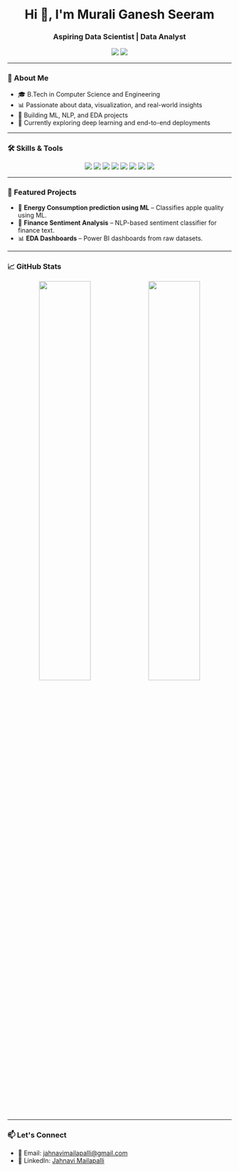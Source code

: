<h1 align="center">Hi 👋, I'm Murali Ganesh Seeram</h1>
<h3 align="center">Aspiring Data Scientist | Data Analyst </h3>

<p align="center">
  <a href="mailto:jahnavimailapalli@gmail.com"><img src="https://img.shields.io/badge/Email-D14836?style=flat-square&logo=gmail&logoColor=white" /></a>
  <a href="[[https://www.linkedin.com/in/seeram-murali-ganesh-9a6b62258/](https://www.linkedin.com/in/mailapalli-jahnavi?utm_source=share&utm_campaign=share_via&utm_content=profile&utm_medium=android_app]" target="_blank"><img src="https://img.shields.io/badge/LinkedIn-0077B5?style=flat-square&logo=linkedin&logoColor=white" /></a>
</p>

---

### 🧠 About Me
- 🎓 B.Tech in Computer Science and Engineering  
- 📊 Passionate about data, visualization, and real-world insights  
- 🤖 Building ML, NLP, and EDA projects  
- 🌱 Currently exploring deep learning and end-to-end deployments

---

### 🛠️ Skills & Tools

<p align="center">
  <img src="https://img.shields.io/badge/Python-3776AB?style=for-the-badge&logo=python&logoColor=white" />
  <img src="https://img.shields.io/badge/SQL-003B57?style=for-the-badge&logo=mysql&logoColor=white" />
  <img src="https://img.shields.io/badge/Pandas-150458?style=for-the-badge&logo=pandas&logoColor=white" />
  <img src="https://img.shields.io/badge/Numpy-013243?style=for-the-badge&logo=numpy&logoColor=white" />
  <img src="https://img.shields.io/badge/Scikit--learn-F7931E?style=for-the-badge&logo=scikit-learn&logoColor=white" />
  <img src="https://img.shields.io/badge/Machine%20Learning-FFC107?style=for-the-badge&logo=tensorflow&logoColor=black" />
  <img src="https://img.shields.io/badge/NLP-8E44AD?style=for-the-badge&logo=spacy&logoColor=white" />
  <img src="https://img.shields.io/badge/Power%20BI-F2C811?style=for-the-badge&logo=powerbi&logoColor=black" />
</p>

---

### 📌 Featured Projects
- 🍎 **Energy Consumption prediction using ML** – Classifies apple quality using ML.
- 💬 **Finance Sentiment Analysis** – NLP-based sentiment classifier for finance text.
- 📊 **EDA Dashboards** – Power BI dashboards from raw datasets.

---

### 📈 GitHub Stats

<p align="center">
  <img src="https://github-readme-stats.vercel.app/api?username=jahnavimailapalli&show_icons=true&theme=tokyonight" width="48%" />
  <img src="https://github-readme-stats.vercel.app/api/top-langs/?username=jahnavimailapalli&layout=compact&theme=tokyonight" width="48%" />
</p>

---

### 📫 Let's Connect
- 📧 Email: jahnavimailapalli@gmail.com  
- 💼 LinkedIn: [Jahnavi Mailapalli]()  


